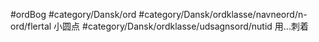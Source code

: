 #ordBog #category/Dansk/ord 
#category/Dansk/ordklasse/navneord/n-ord/flertal 小圆点
#category/Dansk/ordklasse/udsagnsord/nutid 用...刺着